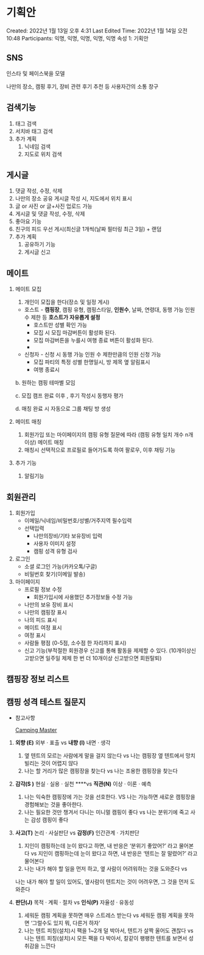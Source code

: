 # 기획안

Created: 2022년 1월 13일 오후 4:31
Last Edited Time: 2022년 1월 14일 오전 10:48
Participants: 익명, 익명, 익명, 익명, 익명
속성 1: 기획안

## SNS

인스타 및 페이스북을 모델

나만의 장소, 캠핑 후기, 장비 관련 후기 추천 등 사용자간의 소통 창구

## 검색기능

1. 태그 검색
2. 서치바 태그 검색 
3. 추가 계획
    1. 닉네임 검색
    2. 지도로 위치 검색

## 게시글

1. 댓글 작성, 수정, 삭제
1. 나만의 장소 공유 게시글 작성 시, 지도에서 위치 표시
2. 글 or 사진 or 글+사진 업로드 가능
3. 게시글 및 댓글 작성, 수정, 삭제  
4. 좋아요 기능
5. 친구의 피드 우선 게시(최신글 1개씩(날짜 필터링 최근 3일) + 랜덤 
6. 추가 계획
    1. 공유하기 기능
    2. 게시글 신고
    

## 메이트

1. 메이트 모집
    1. 개인이 모집을 한다(장소 및 일정 게시)
    - 호스트 - **캠핑장**, 캠핑 유형, 캠핑스타일, **인원수**, 날짜, 연령대, 동행 가능 인원 수 제한 등 **호스트가 자유롭게 설정**
        - 호스트만 성별 확인 가능
        - 모집 시 모집 마감버튼이 활성화 된다.
        - 모집 마감버튼을 누를시 여행 종료 버튼이 활성화 된다.
        - 
    - 신청자 - 신청 시 동행 가능 인원 수 제한만큼의 인원 신청 가능
        - 모집 파티의 특정 성별 한명일시, 방 제목 옆 알림표시
        - 여행 종료시
    
    b. 원하는 캠핑 테마별 모임
    
    c. 모집 캠프 완료 이후 , 후기 작성시 동행자 평가
    
    d. 매칭 완료 시 자동으로 그룹 채팅 방 생성
    
2. 메이트 매칭
    1. 회원가입 또는 마이페이지의 캠핑 유형 질문에 따라 (캠핑 유형 일치 개수 n개 이상) 메이트 매칭
    2. 매칭시 선택적으로 프로필로 들어가도록 하여 팔로우, 이후 채팅 기능
3. 추가 기능
    1. 알림기능

## 회원관리

1. 회원가입
    - 이메일/닉네임/비밀번호/성별/거주지역 필수입력
    - 선택입력
        - 나만의장비/기타 보유장비 입력
        - 사용자 이미지 설정
        - 캠핑 성격 유형 검사
2. 로그인
    - 소셜 로그인 가능(카카오톡/구글)
    - 비밀번호 찾기(이메일 발송)
3. 마이페이지
    - 프로필 정보 수정
        - 회원가입시에 사용했던 추가정보들 수정 가능
    - 나만의 보유 장비 표시
    - 나만의 캠핑장 표시
    - 나의 피드 표시
    - 메이트 여정 표시
    - 여정 표시
    - 사람들 평점 (0-5점, 소수점 한 자리까지 표시)
    - 신고 기능(부적절한 회원경우 신고를 통해 활동을 제제할 수 있다. (10개이상신고받으면 일주일 제제 한 번 더 10개이상 신고받으면 회원탈퇴)

## 캠핑장 정보 리스트

## 캠핑 성격 테스트 질문지

- 참고사항
    
    [Camping Master](https://cpgs.me/content-test-BTI)
    
1. **외향 (E)** 외부 · 표출 vs **내향 (I)** 내면 · 생각
    1. 옆 텐트의 모르는 사람에게 말을 걸지 않는다 vs 나는 캠핑장 옆 텐트에서 망치 빌리는 것이 어렵지 않다
    2. 나는 할 거리가 많은 캠핑장을 찾는다 vs 나는 조용한 캠핑장을 찾는다
2.  **감각(S )** 현실 · 실용 · 실천 ****vs **직관(N)** 이상 · 이론 · 예측
    1. 나는 익숙한 캠핑장에 가는 것을 선호한다. VS 나는 가능하면 새로운 캠핑장을 경험해보는 것을 좋아한다.
    2. 나는 필요한 것만 챙겨서 다니는 미니멀 캠핑이 좋다 vs 나는 분위기에 죽고 사는 감성 캠핑이 좋다
3. **사고(T)** 논리 · 사실판단 vs **감정(F)** 인간관계 · 가치판단
    1. 지인이 캠핑하는데 눈이 왔다고 하면, 내 반응은 ‘분위기 좋았어?’ 라고 물어본다 vs
    지인이 캠핑하는데 눈이 왔다고 하면, 내 반응은 ‘텐트는 잘 말렸어?’ 라고 물어본다
    2. 나는 내가 해야 할 일을 먼저 하고, 옆 사람이 어려워하는 것을 도와준다 vs
    
    나는 내가 해야 할 일이 있어도, 옆사람이 텐트치는 것이 어려우면, 그 것을 먼저 도와준다
    
4. **판단(J)** 목적 · 계획 · 절차 vs **인식(P)** 자율성 · 유동성
    1. 세워둔 캠핑 계획을 못하면 매우 스트레스 받는다 vs 세워둔 캠핑 계획을 못하면 ‘그럴수도 있지 뭐, 다른거 하자’
    2. 나는 텐트 피칭(설치)시 팩을 1~2개 덜 박아서, 텐트가 살짝 울어도 괜찮다 vs
    나는 텐트 피칭(설치)시 모든 팩을 다 박아서, 칼같이 팽팽한 텐트를 보면서 성취감을 느낀다
